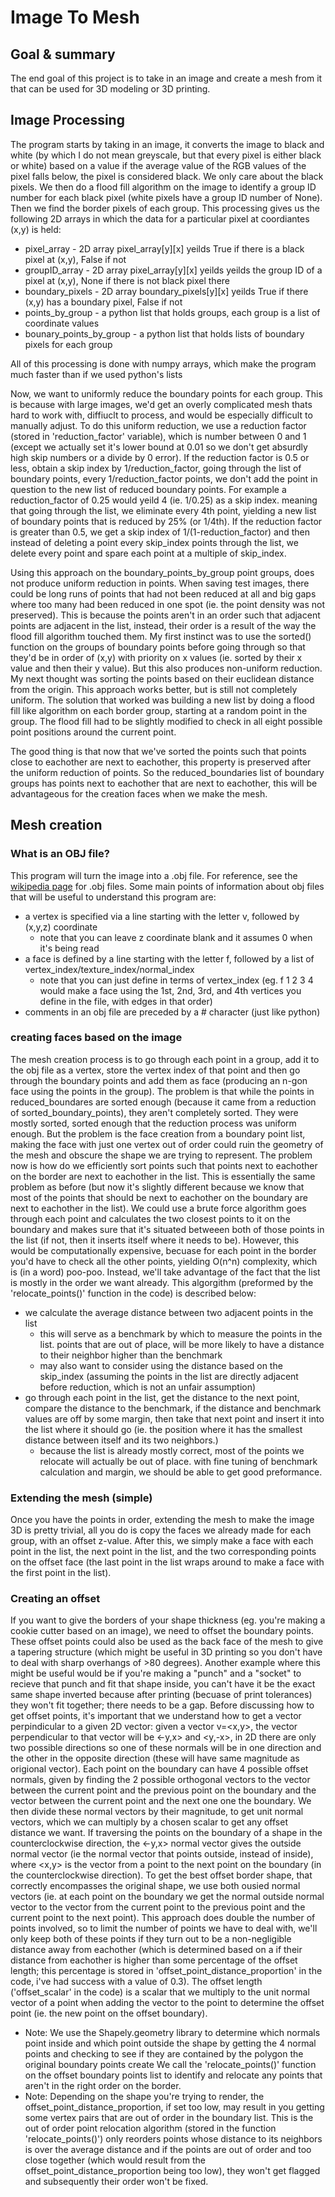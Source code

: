 # Image To Mesh
## Goal & summary
The end goal of this project is to take in an image and create a mesh from it that can be used for 3D modeling or 3D printing.

## Image Processing
The program starts by taking in an image, it converts the image to black and white (by which I do not mean greyscale, but that every pixel is either black or white) based on a value if the average value of the RGB values of the pixel falls below, the pixel is considered black. We only care about the black pixels. We then do a flood fill algorithm on the image to identify a group ID number for each black pixel (white pixels have a group ID number of None). Then we find the border pixels of each group. This processing gives us the following 2D arrays in which the data for a particular pixel at coordiantes (x,y) is held:
- pixel_array - 2D array pixel_array[y][x] yeilds True if there is a black pixel at (x,y), False if not
- groupID_array - 2D array pixel_array[y][x] yeilds yeilds the group ID of a pixel at (x,y), None if there is not black pixel there
- boundary_pixels - 2D array boundary_pixels[y][x] yeilds True if there (x,y) has a boundary pixel, False if not
- points_by_group - a python list that holds groups, each group is a list of coordinate values
- bounary_points_by_group - a python list that holds lists of boundary pixels for each group

All of this processing is done with numpy arrays, which make the program much faster than if we used python's lists

Now, we want to uniformly reduce the boundary points for each group. This is because with large images, we'd get an overly complicated mesh thats hard to work with, diffiuclt to process, and would be especially difficult to manually adjust. To do this uniform reduction, we use a reduction factor (stored in 'reduction_factor' variable), which is number between 0 and 1 (except we actually set it's lower bound at 0.01 so we don't get absurdly high skip numbers or a divide by 0 error). If the reduction factor is 0.5 or less, obtain a skip index by 1/reduction_factor, going through the list of boundary points, every 1/reduction_factor points, we don't add the point in question to the new list of reduced boundary points. For example a reduction_factor of 0.25 would yeild 4 (ie. 1/0.25) as a skip index. meaning that going through the list, we eliminate every 4th point, yielding a new list of boundary points that is reduced by 25% (or 1/4th). If the reduction factor is greater than 0.5, we get a skip index of 1/(1-reduction_factor) and then instead of deleting a point every skip_index points through the list, we delete every point and spare each point at a multiple of skip_index.

Using this approach on the boundary_points_by_group point groups, does not produce uniform reduction in points. When saving test images, there could be long runs of points that had not been reduced at all and big gaps where too many had been reduced in one spot (ie. the point density was not preserved). This is because the points aren't in an order such that adjacent points are adjacent in the list, instead, their order is a result of the way the flood fill algorithm touched them. My first instinct was to use the sorted() function on the groups of boundary points before going through so that they'd be in order of (x,y) with priority on x values (ie. sorted by their x value and then their y value). But this also produces non-uniform reduction. My next thought was sorting the points based on their euclidean distance from the origin. This approach works better, but is still not completely uniform. The solution that worked was building a new list by doing a flood fill like algorithm on each border group, starting at a random point in the group. The flood fill had to be slightly modified to check in all eight possible point positions around the current point.

The good thing is that now that we've sorted the points such that points close to eachother are next to eachother, this property is preserved after the uniform reduction of points. So the reduced_boundaries list of boundary groups has points next to eachother that are next to eachother, this will be advantageous for the creation faces when we make the mesh. 

## Mesh creation
### What is an OBJ file?
This program will turn the image into a .obj file. For reference, see the [wikipedia page](https://en.wikipedia.org/wiki/Wavefront_.obj_file) for .obj files. Some main points of information about obj files that will be useful to understand this program are:
- a vertex is specified via a line starting with the letter v, followed by (x,y,z) coordinate
    - note that you can leave z coordinate blank and it assumes 0 when it's being read
- a face is defined by a line starting with the letter f, followed by a list of vertex_index/texture_index/normal_index
    - note that you can just define in terms of vertex_index (eg. f 1 2 3 4 would make a face using the 1st, 2nd, 3rd, and 4th vertices you define in the file, with edges in that order)
- comments in an obj file are preceded by a # character (just like python)

### creating faces based on the image
The mesh creation process is to go through each point in a group, add it to the obj file as a vertex, store the vertex index of that point and then go through the boundary points and add them as face (producing an n-gon face using the points in the group). The problem is that while the points in reduced_boundares are sorted enough (because it came from a reduction of sorted_boundary_points), they aren't completely sorted. They were mostly sorted, sorted enough that the reduction process was uniform enough. But the problem is the face creation from a boundary point list, making the face with just one vertex out of order could ruin the geometry of the mesh and obscure the shape we are trying to represent. The problem now is how do we efficiently sort points such that points next to eachother on the border are next to eachother in the list. This is essentially the same problem as before (but now it's slightly different because we know that most of the points that should be next to eachother on the boundary are next to eachother in the list). We could use a brute force algorithm goes through each point and calculates the two closest points to it on the boundary and makes sure that it's situated betweeen both of those points in the list (if not, then it inserts itself where it needs to be). However, this would be computationally expensive, becuase for each point in the border you'd have to check all the other points, yielding O(n^n) complexity, which is (in a word) poo-poo. Instead, we'll take advantage of the fact that the list is mostly in the order we want already. This algorgithm (preformed by the 'relocate_points()' function in the code) is described below:
- we calculate the average distance between two adjacent points in the list
    - this will serve as a benchmark by which to measure the points in the list. points that are out of place, will be more likely to have a distance to their neighbor higher than the benchmark 
    - may also want to consider using the distance based on the skip_index (assuming the points in the list are directly adjacent before reduction, which is not an unfair assumption)
- go through each point in the list, get the distance to the next point, compare the distance to the benchmark, if the distance and benchmark values are off by some margin, then take that next point and insert it into the list where it should go (ie. the position where it has the smallest distance between itself and its two neighbors.)
    - because the list is already mostly correct, most of the points we relocate will actually be out of place. with fine tuning of benchmark calculation and margin, we should be able to get good preformance.

### Extending the mesh (simple)
Once you have the points in order, extending the mesh to make the image 3D is pretty trivial, all you do is copy the faces we already made for each group, with an offset z-value. After this, we simply make a face with each point in the list, the next point in the list, and the two corresponding points on the offset face (the last point in the list wraps around to make a face with the first point in the list).

### Creating an offset
If you want to give the borders of your shape thickness (eg. you're making a cookie cutter based on an image), we need to offset the boundary points. These offset points could also be used as the back face of the mesh to give a tapering structure (which might be useful in 3D printing so you don't have to deal with sharp overhangs of >80 degrees). Another example where this might be useful would be if you're making a "punch" and a "socket" to recieve that punch and fit that shape inside, you can't have it be the exact same shape inverted because after printing (becuase of print tolerances) they won't fit together; there needs to be a gap. Before discussing how to get offset points, it's important that we understand how to get a vector perpindicular to a given 2D vector: given a vector v=<x,y>, the vector perpendicular to that vector will be <-y,x> and <y,-x>, in 2D there are only two possible directions so one of these normals will be in one direction and the other in the opposite direction (these will have same magnitude as origional vector). Each point on the boundary can have 4 possible offset normals, given by finding the 2 possible orthogonal vectors to the vector between the current point and the previous point on the boundary and the vector between the current point and the next one one the boundary. We then divide these normal vectors by their magnitude, to get unit normal vectors, which we can multiply by a chosen scalar to get any offset distance we want. If traversing the points on the boundary of a shape in the counterclockwise direction, the <-y,x> normal vector gives the outside normal vector (ie the normal vector that points outside, instead of inside), where <x,y> is the vector from a point to the next point on the boundary (in the counterclockwise direction). To get the best offset border shape, that correctly encompasses the original shape, we use both ousied normal vectors (ie. at each point on the boundary we get the normal outside normal vector to the vector from the current point to the previous point and the current point to the next point). This approach does double the number of points involved, so to limit the number of points we have to deal with, we'll only keep both of these points if they turn out to be a non-negligible distance away from eachother (which is determined based on a if their distance from eachother is higher than some percentage of the offset length; this percentage is stored in 'offset_point_distance_proportion' in the code, i've had success with a value of 0.3). The offset length ('offset_scalar' in the code) is a scalar that we multiply to the unit normal vector of a point when adding the vector to the point to determine the offset point (ie. the new point on the offset boundary).  
- Note: We use the Shapely.geometry library to determine which normals point inside and which point outside the shape by getting the 4 normal points and checking to see if they are contained by the polygon the original boundary points create
We call the 'relocate_points()' function on the offset boundary points list to identify and relocate any points that aren't in the right order on the border.
- Note: Depending on the shape you're trying to render, the offset_point_distance_proportion, if set too low, may result in you getting some vertex pairs that are out of order in the boundary list. This is the out of order point relocation algorithm (stored in the function 'relocate_points()') only reorders points whose distance to its neighbors is over the average distance and if the points are out of order and too close together (which would result from the offset_point_distance_proportion being too low), they won't get flagged and subsequently their order won't be fixed.